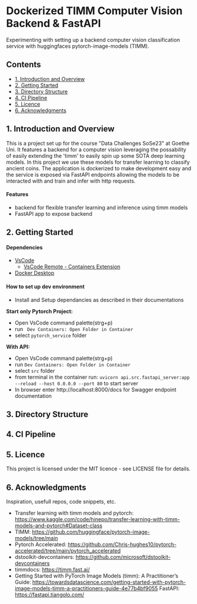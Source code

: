 # Dockerized TIMM Computer Vision Backend & FastAPI 
Experimenting with setting up a backend computer vision classification service with huggingfaces pytorch-image-models (TIMM).

## Contents
- [1. Introduction and Overview](#1-introduction-and-overview)
- [2. Getting Started](#2-getting-started)
- [3. Directory Structure](#3-directory-structure)
- [4. CI Pipeline](#4-ci-pipeline)
- [5. Licence](#5-licence)
- [6. Acknowledgments](#6-acknowledgments)



## 1. Introduction and Overview
This is a project set up for the course "Data Challenges SoSe23" at Goethe Uni.
It features a backend for a computer vision leveraging the possability of
easily extending the 'timm' to easily spin up some SOTA deep learning models.
In this project we use these models for transfer learning to classify ancient coins. 
The application is dockerized to make development easy and the service is exposed via FastAPI 
endpoints allowing the models to be interacted with and train and infer with http requests.

#### Features
- backend for flexible transfer learning and inference using timm models
- FastAPI app to expose backend


## 2. Getting Started

#### Dependencies
- [VsCode](https://code.visualstudio.com/)
    - [VsCode Remote - Containers Extension](https://marketplace.visualstudio.com/items?itemName=ms-vscode-remote.remote-containers)
- [Docker Desktop](https://code.visualstudio.com/docs/devcontainers/containers#_installation)
  

#### How to set up dev environment
- Install and Setup dependancies as described in their documentations
   
**Start only Pytorch Project:** 
- Open VsCode command palette(strg+p)
- run ``` Dev Containers: Open Folder in Container```   
- select ```pytorch_service``` folder       

**With API:**   
- Open VsCode command palette(strg+p)
- run ```Dev Containers: Open Folder in Container```   
- select ```src``` folder  
- from terminal in the container run: ```uvicorn api.src.fastapi_server:app --reload --host 0.0.0.0 --port 80``` to start server    
- In browser enter http://localhost:8000/docs for Swagger endpoint documentation
  
## 3. Directory Structure


## 4. CI Pipeline


## 5. Licence
This project is licensed under the MIT licence - see LICENSE file for details.

## 6. Acknowledgments

Inspiration, usefull repos, code snippets, etc.
- Transfer learning with timm models and pytorch: https://www.kaggle.com/code/hinepo/transfer-learning-with-timm-models-and-pytorch#Dataset-class
- TIMM: https://github.com/huggingface/pytorch-image-models/tree/main
- Pytorch Accelerated: https://github.com/Chris-hughes10/pytorch-accelerated/tree/main/pytorch_accelerated
- dstoolkit-devcontainers: https://github.com/microsoft/dstoolkit-devcontainers
- timmdocs: https://timm.fast.ai/
- Getting Started with PyTorch Image Models (timm): A Practitioner’s Guide: https://towardsdatascience.com/getting-started-with-pytorch-image-models-timm-a-practitioners-guide-4e77b4bf9055
FastAPI: https://fastapi.tiangolo.com/
